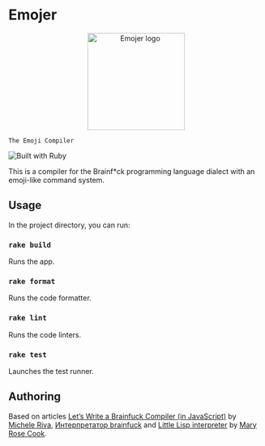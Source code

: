 # Emojer

<p align="center">
    <img src="./assets/icons/emoji.png" alt="Emojer logo" with="192" height="192" />

    The Emoji Compiler

</p>

![Built with Ruby](https://img.shields.io/badge/Ruby-CC342D.svg?style=for-the-badge&logo=Ruby&logoColor=white)

This is a compiler for the Brainf\*ck programming language dialect with an emoji-like command system.

## Usage

In the project directory, you can run:

### `rake build`

Runs the app.

### `rake format`

Runs the code formatter.

### `rake lint`

Runs the code linters.

### `rake test`

Launches the test runner.

## Authoring

Based on articles [Let’s Write a Brainfuck Compiler (in JavaScript)](https://itnext.io/lets-write-a-brainfuck-compiler-aaa7cfd449b0) by
[Michele Riva](https://micheleriva.medium.com), [Интерпретатор brainfuck](https://pythonworld.ru/primery-programm/interpretator-brainfuck.html) and [Little Lisp interpreter](https://maryrosecook.com/blog/post/little-lisp-interpreter) by [Mary Rose Cook](https://maryrosecook.com).
